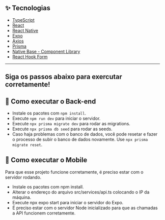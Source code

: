 ## ✨ Tecnologias

- [TypeScript](https://www.typescriptlang.org/)
- [React](https://reactjs.org/)
- [React Native](https://reactnative.dev/)
- [Expo](https://expo.dev/)
- [Axios](https://axios-http.com/docs/intro)
- [Prisma](https://www.prisma.io/)
- [Native Base - Component Library](https://nativebase.io/)
- [React Hook Form](https://react-hook-form.com/)

---

## Siga os passos abaixo para exercutar corretamente!

## 🚀 Como executar o Back-end

- Instale os pacotes com `npm install`.
- Execute `npm run dev` para iniciar o servidor.
- Execute `npx prisma migrate dev` para rodar as migrations.
- Execute `npx prisma db seed` para rodar as seeds.
- Caso haja problemas com o banco de dados, você pode resetar e fazer o processo de subir o banco de dados novamente. Use `npx prisma migrate reset`.

## 🚀 Como executar o Mobile
Para que esse projeto funcione corretamente, é preciso estar com o servidor rodando.

- Instale os pacotes com npm install.
- Alterar o endereço do arquivo src/services/api.ts colocando o IP da máquina.
- Execute npx expo start para iniciar o servidor do Expo.
- É preciso estar com o servidor Node inicializado para que as chamadas a API funcionem corretamente.
